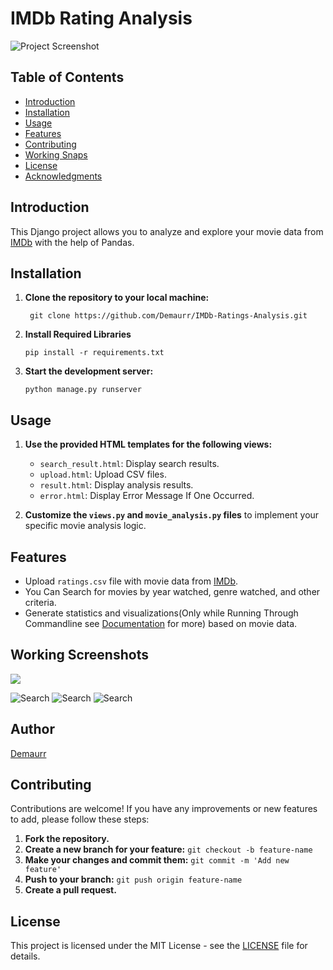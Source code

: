 # IMDb Rating Analysis

![Project Screenshot](Screenshots/Revamped_Main_Title.PNG) 
## Table of Contents 
 - [Introduction](#introduction) 
 - [Installation](#installation) 
 -  [Usage](#usage) 
 -  [Features](#features) 
 -  [Contributing](#contributing) 
 -  [Working Snaps](#working-screenshots)
 -  [License](#license) 
 -  [Acknowledgments](#acknowledgments)


## Introduction 
This Django project allows you to analyze and explore your movie data from [IMDb](https://www.imdb.com/list/ratings/?ref_=helpms_ih_tm_history) with the help of Pandas.

## Installation  
1.  **Clone the repository to your local machine:**  
	```shell
	 git clone https://github.com/Demaurr/IMDb-Ratings-Analysis.git
2.  **Install Required Libraries**
	```shell
	pip install -r requirements.txt
3. **Start the development server:**
	```shell
	python manage.py runserver
## Usage

1.  **Use the provided HTML templates for the following views:**
    
    -   `search_result.html`: Display search results.
    -   `upload.html`: Upload CSV files.
    -   `result.html`: Display analysis results.
	-   `error.html`: Display Error Message If One Occurred.
2.  **Customize the `views.py` and `movie_analysis.py` files** to implement your specific movie analysis logic.

## Features

-   Upload `ratings.csv` file with movie data from [IMDb](https://www.imdb.com/list/ratings/?ref_=helpms_ih_tm_history).
-   You Can Search for movies by year watched, genre watched, and other criteria.
-   Generate statistics and visualizations(Only while Running Through Commandline see [Documentation](Documentation.md) for more) based on movie data.

## Working Screenshots
<!-- ![Upload](Screenshots/Revamped_Upload.PNG)  -->
<img style="display: block; margin: auto;" src="Screenshots/Revamped_Upload.PNG"/>

![Search](Screenshots/Revamped_search.PNG)
![Search](Screenshots/Revamped_search_2.PNG)
![Search](Screenshots/Revamped_search_3.PNG)

## Author
[Demaurr](https://github.com/Demaurr)
## Contributing

Contributions are welcome! If you have any improvements or new features to add, please follow these steps:

1.  **Fork the repository.**
2.  **Create a new branch for your feature:** `git checkout -b feature-name`
3.  **Make your changes and commit them:** `git commit -m 'Add new feature'`
4.  **Push to your branch:** `git push origin feature-name`
5.  **Create a pull request.**

## License

This project is licensed under the MIT License - see the [LICENSE](#License) file for details.
